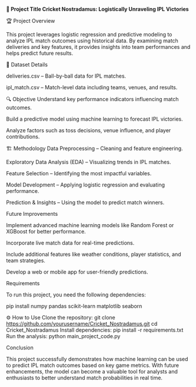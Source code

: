**📌 Project Title
Cricket Nostradamus: Logistically Unraveling IPL Victories**

🏆 Project Overview

This project leverages logistic regression and predictive modeling to analyze IPL match outcomes using historical data. By examining match deliveries and key features, it provides insights into team performances and helps predict future results.


📂 Dataset Details

deliveries.csv – Ball-by-ball data for IPL matches.

ipl_match.csv – Match-level data including teams, venues, and results.




🔍 Objective
Understand key performance indicators influencing match outcomes.

Build a predictive model using machine learning to forecast IPL victories.

Analyze factors such as toss decisions, venue influence, and player contributions.


🏗 Methodology
Data Preprocessing – Cleaning and feature engineering.

Exploratory Data Analysis (EDA) – Visualizing trends in IPL matches.

Feature Selection – Identifying the most impactful variables.

Model Development – Applying logistic regression and evaluating performance.

Prediction & Insights – Using the model to predict match winners.


Future Improvements

Implement advanced machine learning models like Random Forest or XGBoost for better performance.

Incorporate live match data for real-time predictions.

Include additional features like weather conditions, player statistics, and team strategies.

Develop a web or mobile app for user-friendly predictions.


Requirements

To run this project, you need the following dependencies:

pip install numpy pandas scikit-learn matplotlib seaborn


⚙ How to Use
Clone the repository:
   git clone https://github.com/yourusername/Cricket_Nostradamus.git
   cd Cricket_Nostradamus
Install dependencies:
   pip install -r requirements.txt
Run the analysis:
   python main_project_code.py

Conclusion

This project successfully demonstrates how machine learning can be used to predict IPL match outcomes based on key game metrics. With future enhancements, the model can become a valuable tool for analysts and enthusiasts to better understand match probabilities in real time.

